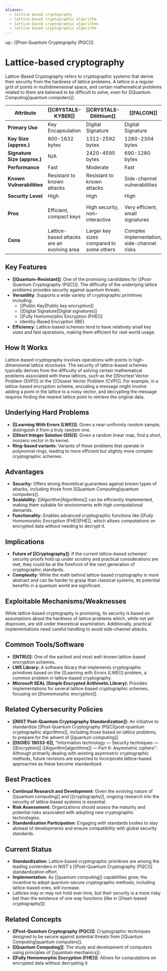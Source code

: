 ```yaml
---
aliases:
  - lattice based cryptography
  - lattice-based cryptographic algorithm
  - lattice-based cryptographic algorithms
  - lattice based cryptographic algorithm
---
```

up:: [[Post-Quantum Cryptography (PQC)]]
# Lattice-based cryptography

Lattice-Based Cryptography refers to cryptographic systems that derive their security from the hardness of lattice problems. A lattice is a regular grid of points in multidimensional space, and certain mathematical problems related to them are believed to be difficult to solve, even for [[Quantum Computing|quantum computers]].


| **Attribute**              | **[[CRYSTALS-KYBER]]**                            | **[[CRYSTALS-Dilithium]]**                       | **[[FALCON]]**                                     | **[[NTRU]]**                                      |
|----------------------------|-----------------------------------------------|----------------------------------------------|------------------------------------------------|-----------------------------------------------|
| **Primary Use**            | Key Encapsulation                             | Digital Signature                            | Digital Signature                              | Key Encapsulation                             |
| **Key Size (approx.)**     | 800-1632 bytes                                | 1312-2592 bytes                              | 1280-2304 bytes                                | 699-1230 bytes                                |
| **Signature Size (approx.)** | N/A                                         | 2420-4595 bytes                              | 690-1280 bytes                                  | N/A                                           |
| **Performance**            | Fast                                          | Moderate                                     | Fast                                            | Fast                                          |
| **Known Vulnerabilities**  | Resistant to known attacks                    | Resistant to known attacks                   | Side-channel vulnerabilities                    | Resistant to known attacks                    |
| **Security Level**         | High                                          | High                                         | High                                            | High                                          |
| **Pros**                   | Efficient, compact keys                       | High security, non-interactive               | Very efficient, small signatures                | Fast key generation, small ciphertexts        |
| **Cons**                   | Lattice-based attacks are an evolving area    | Larger key sizes compared to some others     | Complex implementation, side-channel risks      | Requires careful parameter selection          |

## Key Features

- **[[Quantum-Resistant]]**: One of the promising candidates for [[Post-Quantum Cryptography (PQC)]]. The difficulty of the underlying lattice problems provides security against quantum threats.
- **Versatility**: Supports a wide variety of cryptographic primitives including:
    - [[Public Key|Public key encryption]]
    - [[Digital Signature|Digital signatures]]
    - [[Fully Homomorphic Encryption (FHE)]]
    - Identity-Based Encryption (IBE)
- **Efficiency**: Lattice-based schemes tend to have relatively small key sizes and fast operations, making them efficient for real-world usage.

## How It Works

Lattice-based cryptography involves operations with points in high-dimensional lattice structures. The security of lattice-based schemes typically derives from the difficulty of solving certain mathematical problems associated with these lattices, such as the [[Shortest Vector Problem (SVP)]] or the [[Closest Vector Problem (CVP)]]. For example, in a lattice-based encryption scheme, encoding a message might involve adding a point in the lattice to a noisy vector, and decrypting the message requires finding the nearest lattice point to retrieve the original data.

## Underlying Hard Problems

- **[[Learning With Errors (LWE)]]**: Given a near-uniformly random sample, distinguish it from a truly random one.
- **[[Short Integer Solution (SIS)]]**: Given a random linear map, find a short, nonzero vector in its kernel.
- **Ring-based variants**: Variants of these problems that operate in polynomial rings, leading to more efficient but slightly more complex cryptographic schemes.

## Advantages

- **Security:** Offers strong theoretical guarantees against known types of attacks, including those from [[Quantum Computing|quantum computers]].
- **Scalability:** [[Algorithm|Algorithms]] can be efficiently implemented, making them suitable for environments with high computational demands.
- **Functionality:** Enables advanced cryptographic functions like [[Fully Homomorphic Encryption (FHE)|FHE]], which allows computations on encrypted data without needing to decrypt it.
## Implications

- **Future of [[Cryptography]]**: If the current lattice-based schemes' security proofs hold up under scrutiny and practical considerations are met, they could be at the forefront of the next generation of cryptographic standards.
- **Complexity**: While the math behind lattice-based cryptography is more abstract and can be harder to grasp than classical systems, its potential benefits in a quantum world are significant.

## Exploitable Mechanisms/Weaknesses

While lattice-based cryptography is promising, its security is based on assumptions about the hardness of lattice problems which, while not yet disproven, are still under theoretical examination. Additionally, practical implementations need careful handling to avoid side-channel attacks.

## Common Tools/Software

- **[[NTRU]]:** One of the earliest and most well-known lattice-based encryption schemes.
- **LWE Library:** A software library that implements cryptographic primitives based on the [[Learning with Errors (LWE)]] problem, a common problem in lattice-based cryptography.
- **Microsoft SEAL (Simple Encrypted Arithmetic Library):** Provides implementations for several lattice-based cryptographic schemes, focusing on [[homomorphic encryption]].

## Related Cybersecurity Policies

- **[[NIST Post-Quantum Cryptography Standardization]]:** An initiative to standardize [[Post-Quantum Cryptography (PQC)|post-quantum cryptographic algorithms]], including those based on lattice problems, to prepare for the advent of [[quantum computing]].
- **[[ISOIEC 18033-6]],** "Information technology — Security techniques — [[Encryption]] [[Algorithm|algorithms]] — Part 6: Asymmetric ciphers": Although primarily dealing with existing asymmetric cryptographic methods, future revisions are expected to incorporate lattice-based approaches as these become standardized.

## Best Practices

- **Continual Research and Development:** Given the evolving nature of [[quantum computing]] and [[cryptography]], ongoing research into the security of lattice-based systems is essential.
- **Risk Assessment:** Organizations should assess the maturity and potential risks associated with adopting new cryptographic technologies.
- **Standardization Participation:** Engaging with standards bodies to stay abreast of developments and ensure compatibility with global security standards.
## Current Status

- **Standardization**: Lattice-based cryptographic primitives are among the leading contenders in NIST's [[Post-Quantum Cryptography (PQC)]] standardization effort.
- **Implementation**: As [[quantum computing]] capabilities grow, the incentive to adopt quantum-secure cryptographic methods, including lattice-based ones, will increase.
- Lattices may or may not hold over time, but their security is a more risky bet than the existence of one way functions (like in [[Hash-based cryptography]])

## Related Concepts

- **[[Post-Quantum Cryptography (PQC)]]**: Cryptographic techniques designed to be secure against potential threats from [[Quantum Computing|quantum computers]].
- **[[Quantum Computing]]**: The study and development of computers using principles of [[quantum mechanics]].
- **[[Fully Homomorphic Encryption (FHE)]]**: Allows for computations on encrypted data without decrypting it.